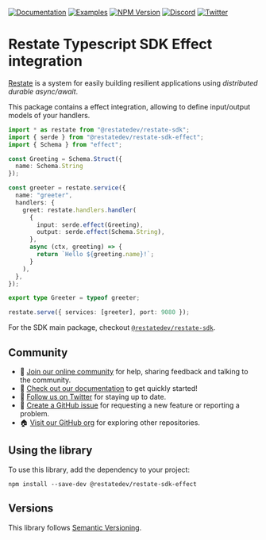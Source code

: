 [![Documentation](https://img.shields.io/badge/doc-reference-blue)](https://docs.restate.dev)
[![Examples](https://img.shields.io/badge/view-examples-blue)](https://github.com/restatedev/examples)
[![NPM Version](https://img.shields.io/npm/v/%40restatedev%2Frestate-sdk-effect)](https://www.npmjs.com/package/@restatedev/restate-sdk-effect)
[![Discord](https://img.shields.io/discord/1128210118216007792?logo=discord)](https://discord.gg/skW3AZ6uGd)
[![Twitter](https://img.shields.io/twitter/follow/restatedev.svg?style=social&label=Follow)](https://twitter.com/intent/follow?screen_name=restatedev)

# Restate Typescript SDK Effect integration

[Restate](https://restate.dev/) is a system for easily building resilient applications using *distributed durable async/await*.

This package contains a effect integration, allowing to define input/output models of your handlers.

```typescript
import * as restate from "@restatedev/restate-sdk";
import { serde } from "@restatedev/restate-sdk-effect";
import { Schema } from "effect";

const Greeting = Schema.Struct({
  name: Schema.String
});

const greeter = restate.service({
  name: "greeter",
  handlers: {
    greet: restate.handlers.handler(
      {
        input: serde.effect(Greeting),
        output: serde.effect(Schema.String),
      },
      async (ctx, greeting) => {
        return `Hello ${greeting.name}!`;
      }
    ),
  },
});

export type Greeter = typeof greeter;

restate.serve({ services: [greeter], port: 9080 });
```

For the SDK main package, checkout [`@restatedev/restate-sdk`](../restate-sdk).

## Community

* 🤗️ [Join our online community](https://discord.gg/skW3AZ6uGd) for help, sharing feedback and talking to the community.
* 📖 [Check out our documentation](https://docs.restate.dev) to get quickly started!
* 📣 [Follow us on Twitter](https://twitter.com/restatedev) for staying up to date.
* 🙋 [Create a GitHub issue](https://github.com/restatedev/sdk-typescript/issues) for requesting a new feature or reporting a problem.
* 🏠 [Visit our GitHub org](https://github.com/restatedev) for exploring other repositories.

## Using the library

To use this library, add the dependency to your project:

```shell
npm install --save-dev @restatedev/restate-sdk-effect
```

## Versions

This library follows [Semantic Versioning](https://semver.org/).
